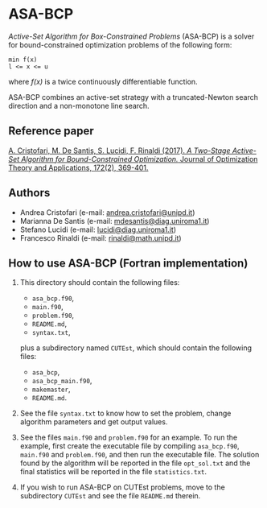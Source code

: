 # ASA-BCP

_Active-Set Algorithm for Box-Constrained Problems_ (ASA-BCP) is a solver for bound-constrained
optimization problems of the following form:

    min f(x)
    l <= x <= u

where _f(x)_ is a twice continuously differentiable function.

ASA-BCP combines an active-set strategy with a truncated-Newton search direction and a non-monotone line search.

## Reference paper

[A. Cristofari, M. De Santis, S. Lucidi, F. Rinaldi (2017). _A Two-Stage Active-Set Algorithm for Bound-Constrained Optimization._
Journal of Optimization Theory and Applications, 172(2), 369-401.](https://link.springer.com/article/10.1007/s10957-016-1024-9)

## Authors

* Andrea Cristofari (e-mail: [andrea.cristofari@unipd.it](mailto:andrea.cristofari@unipd.it))
* Marianna De Santis (e-mail: [mdesantis@diag.uniroma1.it](mailto:mdesantis@diag.uniroma1.it))
* Stefano Lucidi (e-mail: [lucidi@diag.uniroma1.it](mailto:lucidi@diag.uniroma1.it))
* Francesco Rinaldi (e-mail: [rinaldi@math.unipd.it](mailto:rinaldi@math.unipd.it))

## How to use ASA-BCP (Fortran implementation)

1. This directory should contain the following files:
    * `asa_bcp.f90`,
    * `main.f90`,
    * `problem.f90`,
    * `README.md`,
    * `syntax.txt`,

    plus a subdirectory named `CUTEst`, which should contain the following
    files:
    * `asa_bcp`,
    * `asa_bcp_main.f90`,
    * `makemaster`,
    * `README.md`.

2. See the file `syntax.txt` to know how to set the problem, change
  algorithm parameters and get output values.

3. See the files `main.f90` and `problem.f90` for an example. To run the
   example, first create the executable file by compiling `asa_bcp.f90`,
   `main.f90` and `problem.f90`, and then run the executable file. The
   solution found by the algorithm will be reported in the file
   `opt_sol.txt` and the final statistics will be reported in the file
   `statistics.txt`.

4. If you wish to run ASA-BCP on CUTEst problems, move to the subdirectory
    `CUTEst` and see the file `README.md` therein.